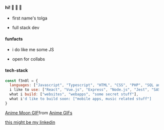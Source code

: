 #### hi! :ghost: :ghost: :ghost:

- first name's tolga

- full stack dev

#### funfacts

- i do like me some JS 

- open for collabs

#### tech-stack

```javascript
const f3n0l = {
  languages: ["Javascript", "Typescript", "HTML", "CSS", "PHP", "SQL and a bit of luck"],
  i like to use: ["React", "Vue.js", "Express", "Node.js", "Jest", "SASS/SCSS", "socket.io"],
  what i build: ["websites", "webapps", "some secret stuff"],
  what i'd like to build soon: ["mobile apps, music related stuff"]
}
```


<div class="tenor-gif-embed" data-postid="18884405" data-share-method="host" data-aspect-ratio="1.79775" data-width="100%"><a href="https://tenor.com/view/anime-moon-night-gif-18884405">Anime Moon GIF</a>from <a href="https://tenor.com/search/anime-gifs">Anime GIFs</a></div> <script type="text/javascript" async src="https://tenor.com/embed.js"></script>


<a href= "https://www.linkedin.com/in/tolga-simsek-0b0a42203/">this might be my linkedin</a>
